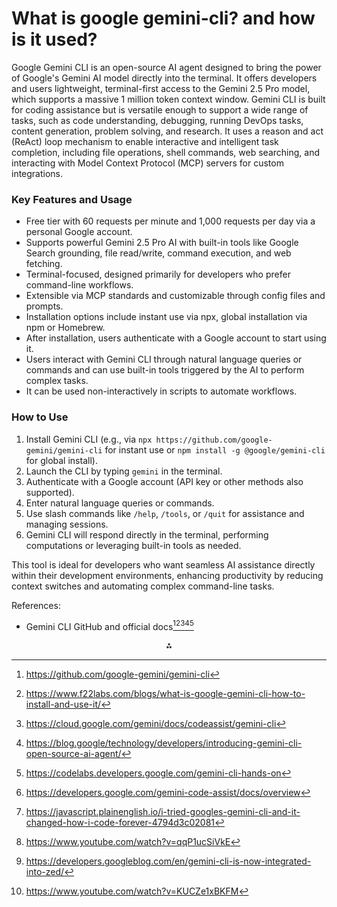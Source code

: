 # What is google gemini-cli? and how is it used?

Google Gemini CLI is an open-source AI agent designed to bring the power of Google's Gemini AI model directly into the terminal. It offers developers and users lightweight, terminal-first access to the Gemini 2.5 Pro model, which supports a massive 1 million token context window. Gemini CLI is built for coding assistance but is versatile enough to support a wide range of tasks, such as code understanding, debugging, running DevOps tasks, content generation, problem solving, and research. It uses a reason and act (ReAct) loop mechanism to enable interactive and intelligent task completion, including file operations, shell commands, web searching, and interacting with Model Context Protocol (MCP) servers for custom integrations.

### Key Features and Usage

- Free tier with 60 requests per minute and 1,000 requests per day via a personal Google account.
- Supports powerful Gemini 2.5 Pro AI with built-in tools like Google Search grounding, file read/write, command execution, and web fetching.
- Terminal-focused, designed primarily for developers who prefer command-line workflows.
- Extensible via MCP standards and customizable through config files and prompts.
- Installation options include instant use via npx, global installation via npm or Homebrew.
- After installation, users authenticate with a Google account to start using it.
- Users interact with Gemini CLI through natural language queries or commands and can use built-in tools triggered by the AI to perform complex tasks.
- It can be used non-interactively in scripts to automate workflows.


### How to Use

1. Install Gemini CLI (e.g., via `npx https://github.com/google-gemini/gemini-cli` for instant use or `npm install -g @google/gemini-cli` for global install).
2. Launch the CLI by typing `gemini` in the terminal.
3. Authenticate with a Google account (API key or other methods also supported).
4. Enter natural language queries or commands.
5. Use slash commands like `/help`, `/tools`, or `/quit` for assistance and managing sessions.
6. Gemini CLI will respond directly in the terminal, performing computations or leveraging built-in tools as needed.

This tool is ideal for developers who want seamless AI assistance directly within their development environments, enhancing productivity by reducing context switches and automating complex command-line tasks.

References:

- Gemini CLI GitHub and official docs[^1][^2][^3][^5][^7]
<span style="display:none">[^10][^4][^6][^8][^9]</span>

<div style="text-align: center">⁂</div>

[^1]: https://github.com/google-gemini/gemini-cli

[^2]: https://www.f22labs.com/blogs/what-is-google-gemini-cli-how-to-install-and-use-it/

[^3]: https://cloud.google.com/gemini/docs/codeassist/gemini-cli

[^4]: https://javascript.plainenglish.io/i-tried-googles-gemini-cli-and-it-changed-how-i-code-forever-4794d3c02081

[^5]: https://blog.google/technology/developers/introducing-gemini-cli-open-source-ai-agent/

[^6]: https://www.youtube.com/watch?v=qqP1ucSiVkE

[^7]: https://codelabs.developers.google.com/gemini-cli-hands-on

[^8]: https://developers.googleblog.com/en/gemini-cli-is-now-integrated-into-zed/

[^9]: https://www.youtube.com/watch?v=KUCZe1xBKFM

[^10]: https://developers.google.com/gemini-code-assist/docs/overview

